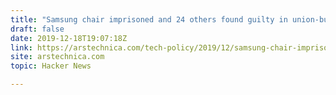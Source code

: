 ```yaml
---
title: "Samsung chair imprisoned and 24 others found guilty in union-busting case"
draft: false
date: 2019-12-18T19:07:18Z
link: https://arstechnica.com/tech-policy/2019/12/samsung-chair-imprisoned-and-24-others-found-guilty-in-union-busting-case/?utm_medium=RSS&utm_source=hune
site: arstechnica.com
topic: Hacker News  

---
```

